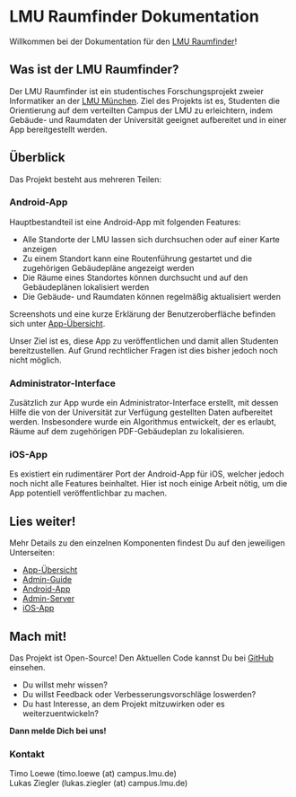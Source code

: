 # LMU Raumfinder Dokumentation

Willkommen bei der Dokumentation für den [LMU Raumfinder][1]!

## Was ist der LMU Raumfinder?

Der LMU Raumfinder ist ein studentisches Forschungsprojekt zweier Informatiker an der
[LMU München][2]. Ziel des Projekts ist es, Studenten die Orientierung auf dem verteilten Campus der
LMU zu erleichtern, indem Gebäude- und Raumdaten der Universität geeignet aufbereitet und in einer
App bereitgestellt werden.

[1]: http://lmu-navigator.github.io/
[2]: http://www.uni-muenchen.de

## Überblick

Das Projekt besteht aus mehreren Teilen:

### Android-App

Hauptbestandteil ist eine Android-App mit folgenden Features:

* Alle Standorte der LMU lassen sich durchsuchen oder auf einer Karte anzeigen
* Zu einem Standort kann eine Routenführung gestartet und die zugehörigen Gebäudepläne angezeigt
werden
* Die Räume eines Standortes können durchsucht und auf den Gebäudeplänen lokalisiert werden
* Die Gebäude- und Raumdaten können regelmäßig aktualisiert werden

Screenshots und eine kurze Erklärung der Benutzeroberfläche befinden sich unter [App-Übersicht][8].

Unser Ziel ist es, diese App zu veröffentlichen und damit allen Studenten bereitzustellen. Auf Grund
rechtlicher Fragen ist dies bisher jedoch noch nicht möglich.

### Administrator-Interface

Zusätzlich zur App wurde ein Administrator-Interface erstellt, mit dessen Hilfe die von der
Universität zur Verfügung gestellten Daten aufbereitet werden. Insbesondere wurde ein Algorithmus
entwickelt, der es erlaubt, Räume auf dem zugehörigen PDF-Gebäudeplan zu lokalisieren.

### iOS-App

Es existiert ein rudimentärer Port der Android-App für iOS, welcher jedoch noch nicht alle Features
beinhaltet. Hier ist noch einige Arbeit nötig, um die App potentiell veröffentlichbar zu machen.

## Lies weiter!

Mehr Details zu den einzelnen Komponenten findest Du auf den jeweiligen Unterseiten:

* [App-Übersicht][8]
* [Admin-Guide][5]
* [Android-App][3]
* [Admin-Server][4]
* [iOS-App][6]

[3]: android.md
[4]: server.md
[5]: admin.md
[6]: ios.md
[8]: app.md

## Mach mit!

Das Projekt ist Open-Source! Den Aktuellen Code kannst Du bei [GitHub][7] einsehen.

* Du willst mehr wissen?
* Du willst Feedback oder Verbesserungsvorschläge loswerden?
* Du hast Interesse, an dem Projekt mitzuwirken oder es weiterzuentwickeln?

**Dann melde Dich bei uns!**

[7]: https://github.com/lmu-navigator

### Kontakt

Timo Loewe (timo.loewe (at) campus.lmu.de) <br />
Lukas Ziegler (lukas.ziegler (at) campus.lmu.de)
